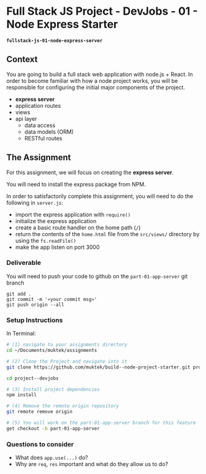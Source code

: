 # Full Stack JS Project - DevJobs - 01 - Node Express Starter

**`fullstack-js-01-node-express-server`**

## Context
You are going to build a full stack web application with node.js + React. In order to become familiar with how a node project works, you will be responsible for configuring the  initial major components of the project.  

- **express server**
- application routes
- views
- api layer
  - data access
  - data models (ORM)
  - RESTful routes


## The Assignment
For this assignment, we will focus on creating the **express server**.

You will need to install the express package from NPM.

In order to satisfactorily complete this assignment, you will need to do the following in `server.js`:

- import the express application with `require()`
- initialize the express application
- create a basic route handler on the home path (`/`)
- return the contents of the `home.html` file from the `src/views/` directory by using the `fs.readFile()`
- make the app listen on port 3000

### Deliverable

You will need to push your code to github on the `part-01-app-server` git branch

```
git add .
git commit -m '«your commit msg»'
git push origin --all
```


### Setup Instructions

In Terminal:

```sh
# (1) navigate to your assignments directory
cd ~/Documents/muktek/assignments

# (2) Clone the Project and navigate into it
git clone https://github.com/muktek/build--node-project-starter.git project--devjobs

cd project--devjobs

# (3) Install project dependencies
npm install

# (4) Remove the remote origin repository
git remote remove origin

# (5) You will work on the part-01-app-server branch for this feature
get checkout -b part-01-app-server
```

### Questions to consider
- What does `app.use(...)` do?
- Why are `req`, `res` important and what do they allow us to do?
